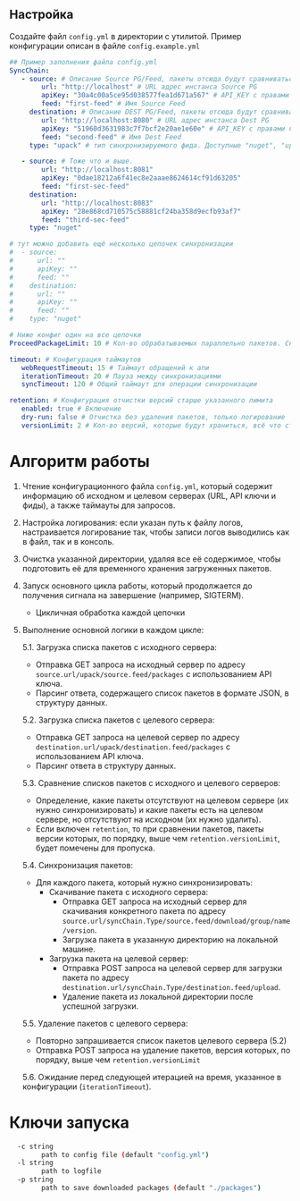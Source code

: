## Настройка
Создайте файл `config.yml` в директории с утилитой. Пример конфигурации описан в файле `config.example.yml`
```yaml
## Пример заполнения файла config.yml
SyncChain:
   - source: # Описание Source PG/Feed, пакеты отсюда будут сравниваться с DEST PG/Feed (config.example.yml#6)
        url: "http://localhost" # URL адрес инстанса Source PG
        apiKey: "30a4c00a5ce95d038577fea1d671a567" # API_KEY с правами на фид описанный ниже ( View/Download,Add/Repackage,Overwrite/Delete )
        feed: "first-feed" # Имя Source Feed
     destination: # Описание DEST PG/Feed, пакеты отсюда будут сравниваться с Source PG/Feed (config.example.yml#1)
        url: "http://localhost:8080" # URL адрес инстанса Dest PG
        apiKey: "51960d3631983c7f7bcf2e20ae1e60e" # API_KEY с правами на фид описанный ниже ( View/Download,Add/Repackage,Overwrite/Delete )
        feed: "second-feed" # Имя Dest Feed
     type: "upack" # тип синхронизируемого фида. Доступные "nuget", "upack", "assets".

   - source: # Тоже что и выше.
        url: "http://localhost:8081"
        apiKey: "0dae18212a6f41ec8e2aaae8624614cf91d63205"
        feed: "first-sec-feed"
     destination:
        url: "http://localhost:8083"
        apiKey: "28e868cd710575c58881cf24ba358d9ecfb93af7"
        feed: "third-sec-feed"
     type: "nuget"

# тут можно добавить ещё несколько цепочек синхронизации
#  - source:
#      url: ""
#      apiKey: ""
#      feed: ""
#    destination:
#      url: ""
#      apiKey: ""
#      feed: ""
#    type: "nuget"

# Ниже конфиг один на все цепочки
ProceedPackageLimit: 10 # Кол-во обрабатываемых параллельно пакетов. Снижение этого параметра снижает общую нагрузку на ресурсы хоста

timeout: # Конфигурация таймаутов
   webRequestTimeout: 15 # Таймаут обращений к апи
   iterationTimeout: 20 # Пауза между синхронизациями
   syncTimeout: 120 # Общий таймаут для операции синхронизации

retention: # Конфигурация отчистки версий старше указанного лимита
   enabled: true # Включение
   dry-run: false # Отчистка без удаления пакетов, только логирование
   versionLimit: 2 # Кол-во версий, которые будут храниться, всё что старше будет удалено.
```
# Алгоритм работы

1. Чтение конфигурационного файла `config.yml`, который содержит информацию об исходном и целевом серверах (URL, API ключи и фиды), а также таймауты для запросов.

2. Настройка логирования: если указан путь к файлу логов, настраивается логирование так, чтобы записи логов выводились как в файл, так и в консоль.

3. Очистка указанной директории, удаляя все её содержимое, чтобы подготовить её для временного хранения загруженных пакетов.

4. Запуск основного цикла работы, который продолжается до получения сигнала на завершение (например, SIGTERM).
    - Цикличная обработка каждой цепочки

5. Выполнение основной логики в каждом цикле:

   5.1. Загрузка списка пакетов с исходного сервера:
    - Отправка GET запроса на исходный сервер по адресу `source.url/upack/source.feed/packages` с использованием API ключа.
    - Парсинг ответа, содержащего список пакетов в формате JSON, в структуру данных.

   5.2. Загрузка списка пакетов с целевого сервера:
    - Отправка GET запроса на целевой сервер по адресу `destination.url/upack/destination.feed/packages` с использованием API ключа.
    - Парсинг ответа в структуру данных.

   5.3. Сравнение списков пакетов с исходного и целевого серверов:
    - Определение, какие пакеты отсутствуют на целевом сервере (их нужно синхронизировать) и какие пакеты есть на целевом сервере, но отсутствуют на исходном (их нужно удалить).
    - Если включен `retention`, то при сравнении пакетов, пакеты версии которых, по порядку, выше чем  `retention.versionLimit`, будет помечены для пропуска.

   5.4. Синхронизация пакетов:
    - Для каждого пакета, который нужно синхронизировать:
        - Скачивание пакета с исходного сервера:
            - Отправка GET запроса на исходный сервер для скачивания конкретного пакета по адресу `source.url/syncChain.Type/source.feed/download/group/name/version`.
            - Загрузка пакета в указанную директорию на локальной машине.
        - Загрузка пакета на целевой сервер:
            - Отправка POST запроса на целевой сервер для загрузки пакета по адресу `destination.url/syncChain.Type/destination.feed/upload`.
            - Удаление пакета из локальной директории после успешной загрузки.

   5.5. Удаление пакетов с целевого сервера:
    - Повторно запрашивается список пакетов целевого сервера (5.2)
    - Отправка POST запроса на удаление пакетов, версия которых, по порядку, выше чем  `retention.versionLimit`

   5.6. Ожидание перед следующей итерацией на время, указанное в конфигурации (`iterationTimeout`).

# Ключи запуска
```bash
  -c string
        path to config file (default "config.yml")
  -l string
        path to logfile
  -p string
        path to save downloaded packages (default "./packages")
```